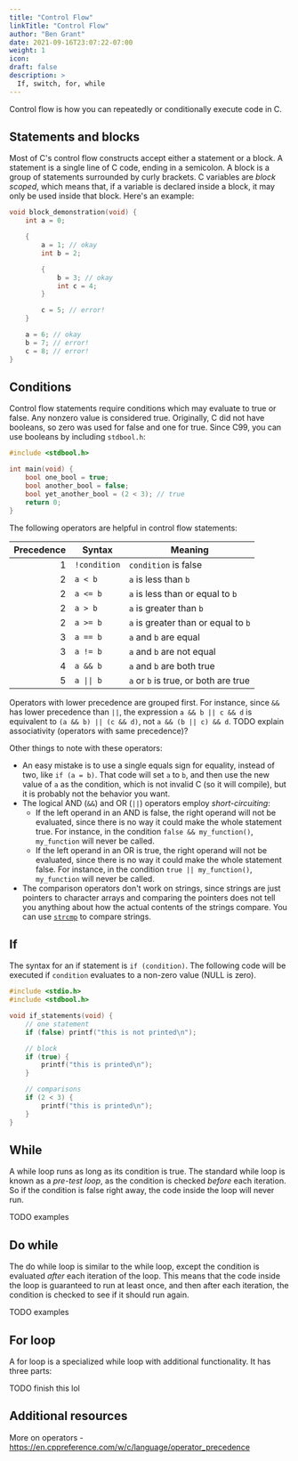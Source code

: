 ```yaml
---
title: "Control Flow"
linkTitle: "Control Flow"
author: "Ben Grant"
date: 2021-09-16T23:07:22-07:00
weight: 1
icon:
draft: false
description: >
  If, switch, for, while
---
```


Control flow is how you can repeatedly or conditionally execute code in C.

## Statements and blocks

Most of C's control flow constructs accept either a statement or a block. A statement is a single line of C code, ending in a semicolon. A block is a group of statements surrounded by curly brackets. C variables are _block scoped_, which means that, if a variable is declared inside a block, it may only be used inside that block. Here's an example:

```c
void block_demonstration(void) {
    int a = 0;

    {
        a = 1; // okay
        int b = 2;

        {
            b = 3; // okay
            int c = 4;
        }

        c = 5; // error!
    }

    a = 6; // okay
    b = 7; // error!
    c = 8; // error!
}
```

## Conditions

Control flow statements require conditions which may evaluate to true or false. Any nonzero value is considered true. Originally, C did not have booleans, so zero was used for false and one for true. Since C99, you can use booleans by including `stdbool.h`:

```c
#include <stdbool.h>

int main(void) {
    bool one_bool = true;
    bool another_bool = false;
    bool yet_another_bool = (2 < 3); // true
    return 0;
}
```

The following operators are helpful in control flow statements:

| Precedence | Syntax       | Meaning                              |
|-----------:|--------------|--------------------------------------|
|          1 | `!condition` | `condition` is false                 |
|          2 | `a < b`      | `a` is less than `b`                 |
|          2 | `a <= b`     | `a` is less than or equal to `b`     |
|          2 | `a > b`      | `a` is greater than `b`              |
|          2 | `a >= b`     | `a` is greater than or equal to `b`  |
|          3 | `a == b`     | `a` and `b` are equal                |
|          3 | `a != b`     | `a` and `b` are not equal            |
|          4 | `a && b`     | `a` and `b` are both true            |
|          5 | `a \|\| b`   | `a` or `b` is true, or both are true |
<!-- backslashes on the previous line were required, otherwise the pipes are interpreted as cell boundaries -->

Operators with lower precedence are grouped first. For instance, since `&&` has lower precedence than `||`, the expression `a && b || c && d` is equivalent to `(a && b) || (c && d)`, not `a && (b || c) && d`. TODO explain associativity (operators with same precedence)?

Other things to note with these operators:

- An easy mistake is to use a single equals sign for equality, instead of two, like `if (a = b)`. That code will set `a` to `b`, and then use the new value of `a` as the condition, which is not invalid C (so it will compile), but it is probably not the behavior you want.
- The logical AND (`&&`) and OR (`||`) operators employ _short-circuiting_:
    - If the left operand in an AND is false, the right operand will not be evaluated, since there is no way it could make the whole statement true. For instance, in the condition `false && my_function()`, `my_function` will never be called.
    - If the left operand in an OR is true, the right operand will not be evaluated, since there is no way it could make the whole statement false. For instance, in the condition `true || my_function()`, `my_function` will never be called.
- The comparison operators don't work on strings, since strings are just pointers to character arrays and comparing the pointers does not tell you anything about how the actual contents of the strings compare. You can use [`strcmp`](https://linux.die.net/man/3/strcmp) to compare strings.

## If

The syntax for an if statement is `if (condition)`. The following code will be executed if `condition` evaluates to a non-zero value (NULL is zero).

```c
#include <stdio.h>
#include <stdbool.h>

void if_statements(void) {
    // one statement
    if (false) printf("this is not printed\n");

    // block
    if (true) {
        printf("this is printed\n");
    }

    // comparisons
    if (2 < 3) {
        printf("this is printed\n");
    }
}
```

## While

A while loop runs as long as its condition is true. The standard while loop is known as a _pre-test loop_, as the condition is checked _before_ each iteration. So if the condition is false right away, the code inside the loop will never run.

TODO examples

## Do while

The do while loop is similar to the while loop, except the condition is evaluated _after_ each iteration of the loop. This means that the code inside the loop is guaranteed to run at least once, and then after each iteration, the condition is checked to see if it should run again.

TODO examples

## For loop

A for loop is a specialized while loop with additional functionality. It has three parts:

TODO finish this lol

## Additional resources

More on operators - https://en.cppreference.com/w/c/language/operator_precedence
